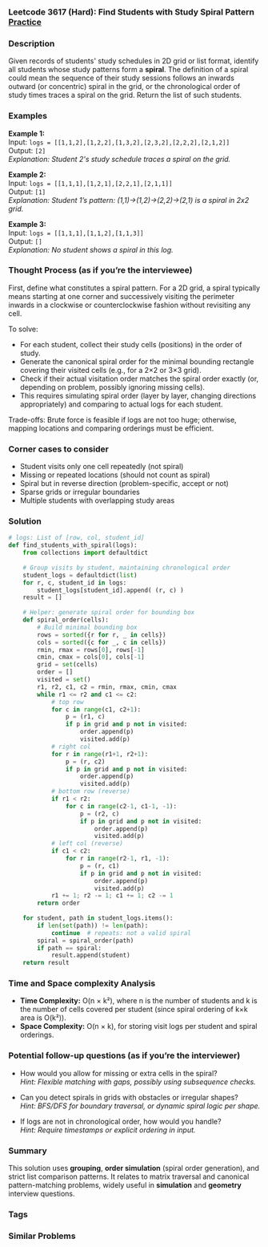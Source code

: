 ### Leetcode 3617 (Hard): Find Students with Study Spiral Pattern [Practice](https://leetcode.com/problems/find-students-with-study-spiral-pattern)

### Description  
Given records of students' study schedules in 2D grid or list format, identify all students whose study patterns form a **spiral**. The definition of a spiral could mean the sequence of their study sessions follows an inwards outward (or concentric) spiral in the grid, or the chronological order of study times traces a spiral on the grid. Return the list of such students.

### Examples  

**Example 1:**  
Input: `logs = [[1,1,2],[1,2,2],[1,3,2],[2,3,2],[2,2,2],[2,1,2]]`  
Output: `[2]`  
*Explanation: Student 2's study schedule traces a spiral on the grid.*

**Example 2:**  
Input: `logs = [[1,1,1],[1,2,1],[2,2,1],[2,1,1]]`  
Output: `[1]`  
*Explanation: Student 1’s pattern: (1,1)→(1,2)→(2,2)→(2,1) is a spiral in 2x2 grid.*

**Example 3:**  
Input: `logs = [[1,1,1],[1,1,2],[1,1,3]]`  
Output: `[]`  
*Explanation: No student shows a spiral in this log.*

### Thought Process (as if you’re the interviewee)  
First, define what constitutes a spiral pattern. For a 2D grid, a spiral typically means starting at one corner and successively visiting the perimeter inwards in a clockwise or counterclockwise fashion without revisiting any cell.

To solve:
- For each student, collect their study cells (positions) in the order of study.
- Generate the canonical spiral order for the minimal bounding rectangle covering their visited cells (e.g., for a 2×2 or 3×3 grid).
- Check if their actual visitation order matches the spiral order exactly (or, depending on problem, possibly ignoring missing cells).
- This requires simulating spiral order (layer by layer, changing directions appropriately) and comparing to actual logs for each student.

Trade-offs: Brute force is feasible if logs are not too huge; otherwise, mapping locations and comparing orderings must be efficient.

### Corner cases to consider  
- Student visits only one cell repeatedly (not spiral)
- Missing or repeated locations (should not count as spiral)
- Spiral but in reverse direction (problem-specific, accept or not)
- Sparse grids or irregular boundaries
- Multiple students with overlapping study areas

### Solution

```python
# logs: List of [row, col, student_id]
def find_students_with_spiral(logs):
    from collections import defaultdict
    
    # Group visits by student, maintaining chronological order
    student_logs = defaultdict(list)
    for r, c, student_id in logs:
        student_logs[student_id].append( (r, c) )
    result = []
    
    # Helper: generate spiral order for bounding box
    def spiral_order(cells):
        # Build minimal bounding box
        rows = sorted({r for r, _ in cells})
        cols = sorted({c for _, c in cells})
        rmin, rmax = rows[0], rows[-1]
        cmin, cmax = cols[0], cols[-1]
        grid = set(cells)
        order = []
        visited = set()
        r1, r2, c1, c2 = rmin, rmax, cmin, cmax
        while r1 <= r2 and c1 <= c2:
            # top row
            for c in range(c1, c2+1):
                p = (r1, c)
                if p in grid and p not in visited:
                    order.append(p)
                    visited.add(p)
            # right col
            for r in range(r1+1, r2+1):
                p = (r, c2)
                if p in grid and p not in visited:
                    order.append(p)
                    visited.add(p)
            # bottom row (reverse)
            if r1 < r2:
                for c in range(c2-1, c1-1, -1):
                    p = (r2, c)
                    if p in grid and p not in visited:
                        order.append(p)
                        visited.add(p)
            # left col (reverse)
            if c1 < c2:
                for r in range(r2-1, r1, -1):
                    p = (r, c1)
                    if p in grid and p not in visited:
                        order.append(p)
                        visited.add(p)
            r1 += 1; r2 -= 1; c1 += 1; c2 -= 1
        return order
    
    for student, path in student_logs.items():
        if len(set(path)) != len(path):
            continue  # repeats: not a valid spiral
        spiral = spiral_order(path)
        if path == spiral:
            result.append(student)
    return result
```

### Time and Space complexity Analysis  

- **Time Complexity:** O(n × k²), where n is the number of students and k is the number of cells covered per student (since spiral ordering of k×k area is O(k²)).
- **Space Complexity:** O(n × k), for storing visit logs per student and spiral orderings.

### Potential follow-up questions (as if you’re the interviewer)  

- How would you allow for missing or extra cells in the spiral?  
  *Hint: Flexible matching with gaps, possibly using subsequence checks.*

- Can you detect spirals in grids with obstacles or irregular shapes?  
  *Hint: BFS/DFS for boundary traversal, or dynamic spiral logic per shape.*

- If logs are not in chronological order, how would you handle?  
  *Hint: Require timestamps or explicit ordering in input.*

### Summary
This solution uses **grouping**, **order simulation** (spiral order generation), and strict list comparison patterns. It relates to matrix traversal and canonical pattern-matching problems, widely useful in **simulation** and **geometry** interview questions.

### Tags

### Similar Problems
